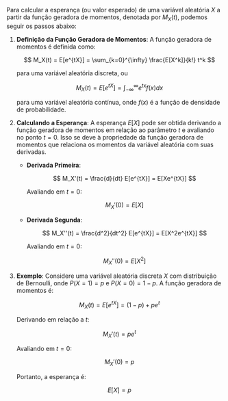 Para calcular a esperança (ou valor esperado) de uma variável aleatória $X$ a partir da função geradora de momentos, denotada por $M_X(t)$, podemos seguir os passos abaixo:

1. **Definição da Função Geradora de Momentos**:
   A função geradora de momentos é definida como:

   $$
   M_X(t) = E[e^{tX}] = \sum_{k=0}^{\infty} \frac{E[X^k]}{k!} t^k
   $$

   para uma variável aleatória discreta, ou

   $$
   M_X(t) = E[e^{tX}] = \int_{-\infty}^{\infty} e^{tx} f(x) dx
   $$

   para uma variável aleatória contínua, onde $f(x)$ é a função de densidade de probabilidade.

2. **Calculando a Esperança**:
   A esperança $E[X]$ pode ser obtida derivando a função geradora de momentos em relação ao parâmetro $t$ e avaliando no ponto $t = 0$. Isso se deve à propriedade da função geradora de momentos que relaciona os momentos da variável aleatória com suas derivadas.

   - **Derivada Primeira**:

     $$
     M_X'(t) = \frac{d}{dt} E[e^{tX}] = E[Xe^{tX}]
     $$

     Avaliando em $t = 0$:

     $$
     M_X'(0) = E[X]
     $$

   - **Derivada Segunda**:

     $$
     M_X''(t) = \frac{d^2}{dt^2} E[e^{tX}] = E[X^2e^{tX}]
     $$

     Avaliando em $t = 0$:

     $$
     M_X''(0) = E[X^2]
     $$

3. **Exemplo**:
   Considere uma variável aleatória discreta $X$ com distribuição de Bernoulli, onde $P(X=1) = p$ e $P(X=0) = 1-p$. A função geradora de momentos é:

   $$
   M_X(t) = E[e^{tX}] = (1-p) + pe^t
   $$

   Derivando em relação a $t$:

   $$
   M_X'(t) = pe^t
   $$

   Avaliando em $t = 0$:

   $$
   M_X'(0) = p
   $$

   Portanto, a esperança é:

   $$
   E[X] = p
   $$
